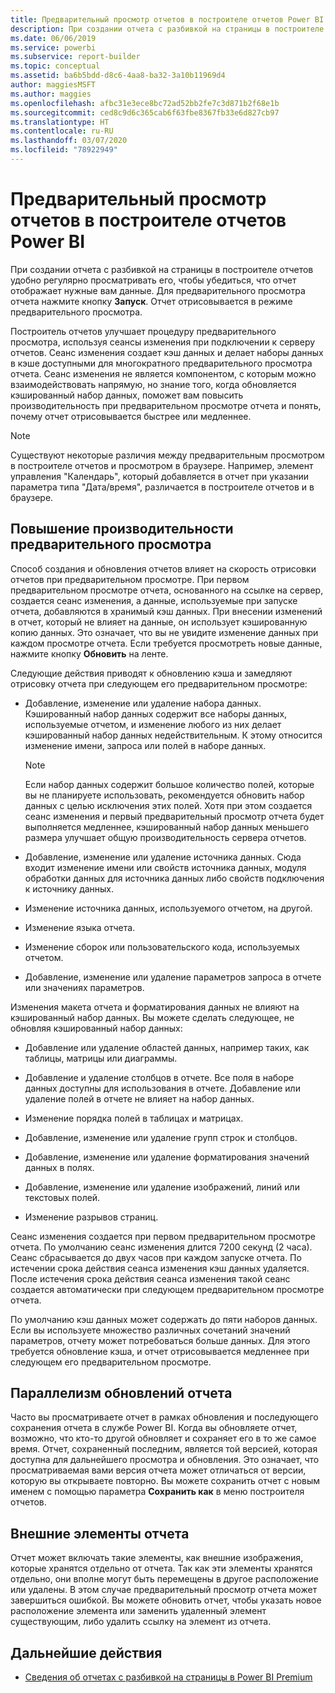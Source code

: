 ```yaml
---
title: Предварительный просмотр отчетов в построителе отчетов Power BI
description: При создании отчета с разбивкой на страницы в построителе отчетов удобно регулярно просматривать его, чтобы убедиться, что отчет отображает нужные вам данные.
ms.date: 06/06/2019
ms.service: powerbi
ms.subservice: report-builder
ms.topic: conceptual
ms.assetid: ba6b5bdd-d8c6-4aa8-ba32-3a10b11969d4
author: maggiesMSFT
ms.author: maggies
ms.openlocfilehash: afbc31e3ece8bc72ad52bb2fe7c3d871b2f68e1b
ms.sourcegitcommit: ced8c9d6c365cab6f63fbe8367fb33e6d827cb97
ms.translationtype: HT
ms.contentlocale: ru-RU
ms.lasthandoff: 03/07/2020
ms.locfileid: "78922949"
---
```

# <a name="previewing-reports-in-power-bi-report-builder"></a>Предварительный просмотр отчетов в построителе отчетов Power BI
  При создании отчета с разбивкой на страницы в построителе отчетов удобно регулярно просматривать его, чтобы убедиться, что отчет отображает нужные вам данные. Для предварительного просмотра отчета нажмите кнопку **Запуск**. Отчет отрисовывается в режиме предварительного просмотра.  
  
 Построитель отчетов улучшает процедуру предварительного просмотра, используя сеансы изменения при подключении к серверу отчетов. Сеанс изменения создает кэш данных и делает наборы данных в кэше доступными для многократного предварительного просмотра отчета. Сеанс изменения не является компонентом, с которым можно взаимодействовать напрямую, но знание того, когда обновляется кэшированный набор данных, поможет вам повысить производительность при предварительном просмотре отчета и понять, почему отчет отрисовывается быстрее или медленнее.  

  
> [!NOTE]  
> Существуют некоторые различия между предварительным просмотром в построителе отчетов и просмотром в браузере. Например, элемент управления "Календарь", который добавляется в отчет при указании параметра типа "Дата/время", различается в построителе отчетов и в браузере. 
  
## <a name="improving-preview-performance"></a>Повышение производительности предварительного просмотра  
 Способ создания и обновления отчетов влияет на скорость отрисовки отчетов при предварительном просмотре. При первом предварительном просмотре отчета, основанного на ссылке на сервер, создается сеанс изменения, а данные, используемые при запуске отчета, добавляются в хранимый кэш данных. При внесении изменений в отчет, который не влияет на данные, он использует кэшированную копию данных. Это означает, что вы не увидите изменение данных при каждом просмотре отчета. Если требуется просмотреть новые данные, нажмите кнопку **Обновить** на ленте.  
  
 Следующие действия приводят к обновлению кэша и замедляют отрисовку отчета при следующем его предварительном просмотре:  
  
-   Добавление, изменение или удаление набора данных. Кэшированный набор данных содержит все наборы данных, используемые отчетом, и изменение любого из них делает кэшированный набор данных недействительным. К этому относится изменение имени, запроса или полей в наборе данных.  
  
    > [!NOTE]  
    >  Если набор данных содержит большое количество полей, которые вы не планируете использовать, рекомендуется обновить набор данных с целью исключения этих полей. Хотя при этом создается сеанс изменения и первый предварительный просмотр отчета будет выполняется медленнее, кэшированный набор данных меньшего размера улучшает общую производительность сервера отчетов.  
  
-   Добавление, изменение или удаление источника данных. Сюда входит изменение имени или свойств источника данных, модуля обработки данных для источника данных либо свойств подключения к источнику данных.  
  
-   Изменение источника данных, используемого отчетом, на другой.  
  
-   Изменение языка отчета.  
  
-   Изменение сборок или пользовательского кода, используемых отчетом.  
  
-   Добавление, изменение или удаление параметров запроса в отчете или значениях параметров.  
  
 Изменения макета отчета и форматирования данных не влияют на кэшированный набор данных. Вы можете сделать следующее, не обновляя кэшированный набор данных:  
  
-   Добавление или удаление областей данных, например таких, как таблицы, матрицы или диаграммы.  
  
-   Добавление и удаление столбцов в отчете. Все поля в наборе данных доступны для использования в отчете. Добавление или удаление полей в отчете не влияет на набор данных.  
  
-   Изменение порядка полей в таблицах и матрицах.  
  
-   Добавление, изменение или удаление групп строк и столбцов.  
  
-   Добавление, изменение или удаление форматирования значений данных в полях.  
  
-   Добавление, изменение или удаление изображений, линий или текстовых полей.  
  
-   Изменение разрывов страниц.  
  
Сеанс изменения создается при первом предварительном просмотре отчета. По умолчанию сеанс изменения длится 7200 секунд (2 часа). Сеанс сбрасывается до двух часов при каждом запуске отчета. По истечении срока действия сеанса изменения кэш данных удаляется. После истечения срока действия сеанса изменения такой сеанс создается автоматически при следующем предварительном просмотре отчета.
  
По умолчанию кэш данных может содержать до пяти наборов данных. Если вы используете множество различных сочетаний значений параметров, отчету может потребоваться больше данных. Для этого требуется обновление кэша, и отчет отрисовывается медленнее при следующем его предварительном просмотре. 
  
## <a name="concurrency-of-report-updates"></a>Параллелизм обновлений отчета  
Часто вы просматриваете отчет в рамках обновления и последующего сохранения отчета в службе Power BI. Когда вы обновляете отчет, возможно, что кто-то другой обновляет и сохраняет его в то же самое время. Отчет, сохраненный последним, является той версией, которая доступна для дальнейшего просмотра и обновления. Это означает, что просматриваемая вами версия отчета может отличаться от версии, которую вы открываете повторно. Вы можете сохранить отчет с новым именем с помощью параметра **Сохранить как** в меню построителя отчетов.  
  
## <a name="external-report-items"></a>Внешние элементы отчета  
 Отчет может включать такие элементы, как внешние изображения, которые хранятся отдельно от отчета. Так как эти элементы хранятся отдельно, они вполне могут быть перемещены в другое расположение или удалены. В этом случае предварительный просмотр отчета может завершиться ошибкой. Вы можете обновить отчет, чтобы указать новое расположение элемента или заменить удаленный элемент существующим, либо удалить ссылку на элемент из отчета.  
  
## <a name="next-steps"></a>Дальнейшие действия

- [Сведения об отчетах с разбивкой на страницы в Power BI Premium](paginated-reports-report-builder-power-bi.md)
  
